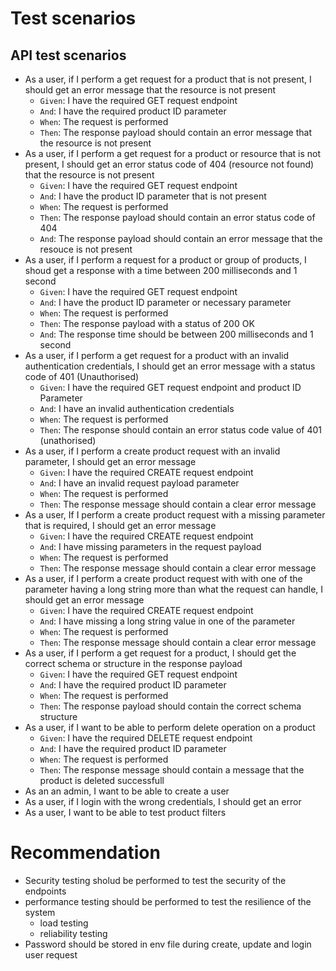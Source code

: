 # Test scenarios

## API test scenarios
- As a user, if I perform a get request for a product that is not present, I should get an error message that the resource is not present
    - `Given`: I have the required GET request endpoint
    - `And`: I have the required product ID parameter
    - `When`: The request is performed
    - `Then`: The response payload should contain an error message that the resource is not present
- As a user, if I perform a get request for a product or resource that is not present, I should get an error status code of 404 (resource not found) that the resource is not present
    - `Given`: I have the required GET request endpoint
    - `And`: I have the product ID parameter that is not present
    - `When`: The request is performed
    - `Then`: The response payload should contain an error status code of 404
    - `And`: The response payload should contain an error message that the resouce is not present
- As a user, if I perform a request for a product or group of products, I shoud get a response with a time between 200 milliseconds and 1 second
     - `Given`: I have the required GET request endpoint
    - `And`: I have the product ID parameter or necessary parameter
    - `When`: The request is performed
    - `Then`: The response payload with a status of 200 OK
    - `And`: The response time should be between 200 milliseconds and 1 second
- As a user, if I perform a get request for a product with an invalid authentication credentials, I should get an error message with a status code of 401 (Unauthorised)
     - `Given`: I have the required GET request endpoint and product ID Parameter
    - `And`: I have an invalid authentication credentials
    - `When`: The request is performed
    - `Then`: The response should contain an error status code value of 401 (unathorised)
- As a user, if I perform a create product request with an invalid parameter, I should get an error message
     - `Given`: I have the required CREATE request endpoint
    - `And`: I have an invalid request payload parameter
    - `When`: The request is performed
    - `Then`: The response message should contain a clear error message
- As a user, If I perform a create product request with a missing parameter that is required, I should get an error message
     - `Given`: I have the required CREATE request endpoint
    - `And`: I have missing parameters in the request payload
    - `When`: The request is performed
    - `Then`: The response message should contain a clear error message
- As a user, if I perform a create product request with with one of the parameter having a long string more than what the request can handle, I should get an error message
     - `Given`: I have the required CREATE request endpoint
    - `And`: I have missing a long string value in one of the parameter
    - `When`: The request is performed
    - `Then`: The response message should contain a clear error message
- As a user, if I perform a get request for a product, I should get the correct schema or structure in the response payload
    - `Given`: I have the required GET request endpoint
    - `And`: I have the required product ID parameter
    - `When`: The request is performed
    - `Then`: The response payload should contain the correct schema structure
- As a user, if I want to be able to perform delete operation on a product
    - `Given`: I have the required DELETE request endpoint
    - `And`: I have the required product ID parameter
    - `When`: The request is performed
    - `Then`: The response message should contain a message that the product is deleted successfull
- As an an admin, I want to be able to create a user
- As a user, if I login with the wrong credentials, I should get an error
- As a user, I want to be able to test product filters

# Recommendation
- Security testing sholud be performed to test the security of the endpoints
- performance testing should be performed to test the resilience of the system
    - load testing
    - reliability testing
- Password should be stored in env file during create, update and login user request

    